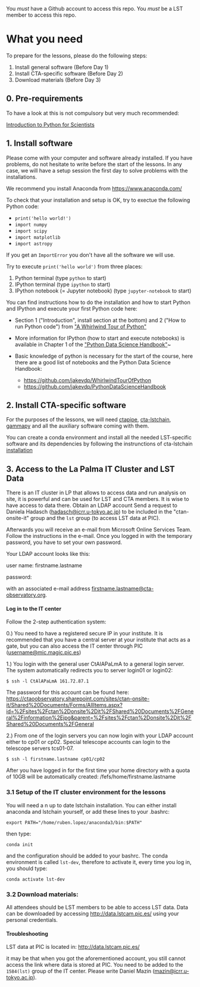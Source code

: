 You *must* have a Github account to access this repo.
You *must* be a LST member to access this repo.

# What you need

To prepare for the lessons, please do the following steps:

1. Install general software (Before Day 1)
2. Install CTA-specific software (Before Day 2)
3. Download materials (Before Day 3)

## 0. Pre-requirements
To have a look at this is not compulsory but very much recommended:

[Introduction to Python for Scientists](http://astrofrog.github.io/py4sci/)

## 1. Install software

Please come with your computer and software already installed. If you have problems, do not hesitate to write before the start of the lessons.
In any case, we will have a setup session the first day to solve problems with the installations.

We recommend you install Anaconda from https://www.anaconda.com/ 

To check that your installation and setup is OK, try to exectue the following Python code:
* `print('hello world!')`
* `import numpy`
* `import scipy`
* `import matplotlib`
* `import astropy`

If you get an `ImportError` you don't have all the software we will use.

Try to execute `print('hello world')` from three places:
1. Python terminal (type `python` to start)
2. IPython terminal (type `ipython` to start)
3. IPython notebook (= Jupyter notebook) (type `jupyter-notebook` to start)

You can find instructions how to do the installation and how to start Python and IPython and execute your first Python code here:

* Section 1 ("Introduction", install section at the bottom) and 2 ("How to run Python code") from ["A Whirlwind Tour of Python"](http://nbviewer.jupyter.org/github/jakevdp/WhirlwindTourOfPython/blob/master/Index.ipynb)
* More information for IPython (how to start and execute notebooks) is available in Chapter 1 of the ["Python Data Science Handbook"](http://nbviewer.jupyter.org/github/jakevdp/PythonDataScienceHandbook/blob/master/notebooks/Index.ipynb)~

* Basic knowledge of python is necessary for the start of the course, here there are a good list of notebooks and the Python Data Science Handbook:
   * https://github.com/jakevdp/WhirlwindTourOfPython
   * https://github.com/jakevdp/PythonDataScienceHandbook

## 2. Install CTA-specific software
For the purposes of the lessons, we will need [ctapipe](https://github.com/cta-observatory/ctapipe), [cta-lstchain](https://github.com/cta-observatory/cta-lstchain), [gammapy](https://github.com/gammapy/gammapy) and all the auxiliary software coming with them.

You can create a conda environment and install all the needed LST-specific software and its dependencies by following the instrunctions of cta-lstchain [installation](https://github.com/cta-observatory/cta-lstchain#as-user)

## 3. Access to the La Palma IT Cluster and LST Data
There is an IT cluster in LP that allows to access data and run analysis on site, it is powerful and can be used for LST and CTA members. It is wise to have access to data there.
Obtain an LDAP account
Send a request to Daniela Hadasch (hadasch@icrr.u-tokyo.ac.jp) to be included in the "ctan-onsite-it" group and the `lst` group (to access LST data at PIC).
 
Afterwards you will receive an e-mail from Microsoft Online Services Team. Follow the instructions in the e-mail. Once you logged in with the temporary password, you have to set your own password. 
 
Your LDAP account looks like this:

user name: firstname.lastname

password: <the password you just set>
 
with an associated e-mail address firstname.lastname@cta-observatory.org. 

#### Log in to the IT center
Follow the 2-step authentication system:
 
0.) You need to have a registered secure IP in your institute. It is recommended that you have a central server at your institute that acts as a gate, but you can also access the IT center through PIC (username@mic.magic.pic.es)

1.) You login with the general user CtAlAPaLmA to a general login server. The system automatically redirects you to server login01 or login02:

`$ ssh -l CtAlAPaLmA 161.72.87.1`
 
The password for this account can be found here:
https://ctaoobservatory.sharepoint.com/sites/ctan-onsite-it/Shared%20Documents/Forms/AllItems.aspx?id=%2Fsites%2Fctan%2Donsite%2Dit%2FShared%20Documents%2FGeneral%2Finformation%2Ejpg&parent=%2Fsites%2Fctan%2Donsite%2Dit%2FShared%20Documents%2FGeneral
 
2.) From one of the login servers you can now login with your LDAP account either to cp01 or cp02. Special telescope accounts can login to the telescope servers tcs01-07. 

`$ ssh -l firstname.lastname cp01/cp02`
 
After you have logged in for the first time your home directory with a quota of 10GB will be automatically created:
/fefs/home/firstname.lastname


### 3.1 Setup of the IT cluster environment for the lessons
You will need a n up to date lstchain installation. You can either install anaconda and lstchain yourself, or add these lines to your .bashrc:

`export PATH="/home/ruben.lopez/anaconda3/bin:$PATH"`

then type:

`conda init`

and the configuration should be added to your bashrc. The conda environment is called `lst-dev`, therefore to activate it, every time you log in, you should type:

`conda activate lst-dev`

### 3.2 Download materials:
All attendees should be LST members to be able to access LST data. Data can be downloaded by accessing http://data.lstcam.pic.es/ using your personal credentials.

#### Troubleshooting
LST data at PIC is located in:
http://data.lstcam.pic.es/

it may be that when you got the aforementioned account, you still cannot access the link where data is stored at PIC. You need to be added to the `1584(lst)` group of the IT center. Please write Daniel Mazin (mazin@icrr.u-tokyo.ac.jp).
